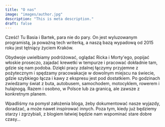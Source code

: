 ```yaml
---
title: "O nas"
image: "images/author.jpg"
description: "This is meta description."
draft: false
---
```


Cześć! Tu Basia i Bartek, para nie do pary. On jest wyluzowanym programistą, ja poważną tech writerką, a naszą bazą wypadową od 2015 roku jest tętniący życiem Kraków. 

Obydwoje uwielbiamy podróżować, oglądać Ricka i Morty'ego, popijać włoskie proseczo, zajadać krewetki w tempurze i pracować dokładnie tam, gdzie się nam podoba. Dzięki pracy zdalnej łączymy przyjemne z pożytecznym i spędzamy pracowakacje w dowolnym miejscu na świecie, gdzie szybkiego łącza i kawy z ekspresu jest pod dostatkiem. Po godzinach zwiedzamy świat z buta, autobusem, samochodem, motocyklem, rowerem i hulajnogą. Razem i osobno, w Polsce lub za granicą, ale zawsze z konkretnym planem. 

Wpadliśmy na pomysł założenia bloga, żeby dokumentować nasze wyjazdy, doradzać, a może nawet inspirować innych. Poza tym, kiedy już będziemy starzy i zgrzybiali, z blogiem łatwiej będzie nam wspominać stare dobre czasy…
